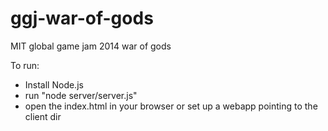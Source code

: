 ggj-war-of-gods
===============

MIT global game jam 2014 war of gods

To run:
* Install Node.js
* run "node server/server.js"
* open the index.html in your browser or set up a webapp pointing to the client dir
